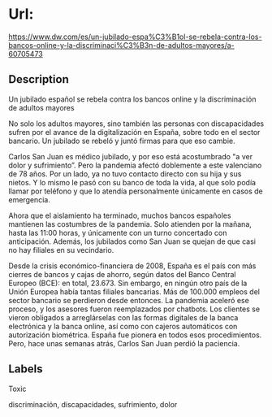 # Url: 

https://www.dw.com/es/un-jubilado-espa%C3%B1ol-se-rebela-contra-los-bancos-online-y-la-discriminaci%C3%B3n-de-adultos-mayores/a-60705473

## Description 

Un jubilado español se rebela contra los bancos online y la discriminación de adultos mayores

No solo los adultos mayores, sino también las personas con discapacidades sufren por el avance de la digitalización en España, sobre todo en el sector bancario. Un jubilado se rebeló y juntó firmas para que eso cambie.

Carlos San Juan es médico jubilado, y por eso está acostumbrado "a ver dolor y sufrimiento”. Pero la pandemia afectó doblemente a este valenciano de 78 años. Por un lado, ya no tuvo contacto directo con su hija y sus nietos. Y lo mismo le pasó con su banco de toda la vida, al que solo podía llamar por teléfono y que lo atendía personalmente únicamente en casos de emergencia.

Ahora que el aislamiento ha terminado, muchos bancos españoles mantienen las costumbres de la pandemia. Solo atienden por la mañana, hasta las 11:00 horas, y únicamente con un turno concertado con anticipación. Además, los jubilados como San Juan se quejan de que casi no hay filiales en su vecindario.

Desde la crisis económico-financiera de 2008, España es el país con más cierres de bancos y cajas de ahorro, según datos del Banco Central Europeo (BCE): en total, 23.673. Sin embargo, en ningún otro país de la Unión Europea había tantas filiales bancarias. Más de 100.000 empleos del sector bancario se perdieron desde entonces. La pandemia aceleró ese proceso, y los asesores fueron reemplazados por chatbots. Los clientes se vieron obligados a arreglárselas con las formas digitales de la banca electrónica y la banca online, así como con cajeros automáticos con autorización biométrica. España fue pionera en todos esos procedimientos. Pero, hace unas semanas atrás, Carlos San Juan perdió la paciencia.

## Labels 

Toxic 

discriminación, discapacidades, sufrimiento, dolor